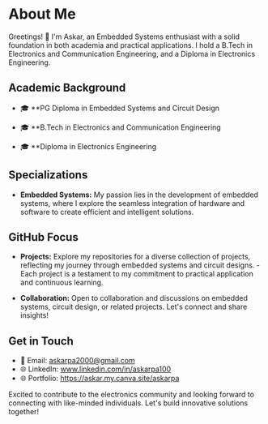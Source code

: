 # About Me

Greetings! 👋 I'm Askar, an Embedded Systems enthusiast with a solid foundation in both academia and practical applications. 
I hold a B.Tech in Electronics and Communication Engineering, and a Diploma in Electronics Engineering.

## Academic Background

- 🎓 **PG Diploma in Embedded Systems and Circuit Design

- 🎓 **B.Tech in Electronics and Communication Engineering

- 🎓 **Diploma in Electronics Engineering

## Specializations

- **Embedded Systems:** My passion lies in the development of embedded systems, where I explore the seamless integration of hardware and software to create efficient and intelligent solutions.


## GitHub Focus

- **Projects:** Explore my repositories for a diverse collection of projects, reflecting my journey through embedded systems and circuit designs.
              - Each project is a testament to my commitment to practical application and continuous learning.

- **Collaboration:** Open to collaboration and discussions on embedded systems, circuit design, or related projects. Let's connect and share insights!

## Get in Touch

- 📧 Email: askarpa2000@gmail.com
- 🌐 LinkedIn: www.linkedin.com/in/askarpa100
- 🌐 Portfolio: https://askar.my.canva.site/askarpa

Excited to contribute to the electronics community and looking forward to connecting with like-minded individuals. Let's build innovative solutions together!
